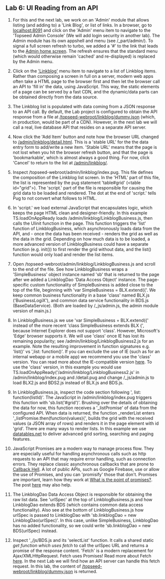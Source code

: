 ## Lab 6: UI Reading from an API

1. For this and the next lab, we work on an 'Admin' module that allows listing (and adding to) a 'Link Blog', or list of links. In a browser, go to <a href='http://localhost:8091' target='_blank'>localhost:8091</a> and click on the 'Admin' menu item to navigate to the 'Topseed Admin Console' (We will add login security in another lab). The Admin module has its own appshell and menu (see /_part/admin/). To signal a full screen refresh to turbo, we added a '#' to the link that leads to the <a href='http://localhost:8091/admin/home/#' target='_blank'>Admin home screen</a>. The refresh ensures that the standard menu (which would otherwise remain 'cached' and re-displayed) is replaced by the Admin menu. 

2. Click on the <a href='http://localhost:8091/admin/linkblog/' target='_blank'>'Linkblog'</a> menu item to navigate to a list of Linkblog items. Rather than composing a screen in full on a server, modern web apps often take a HTML page to the browser first and then let the browser call an API to 'fill in' the data, using JavaScript. This way, the static elements of a page can be served by a fast CDN, and the dynamic/data parts can be obtained directly from the data source. 

3. The Linkblog list is populated with data coming from a JSON response to an API call. By default, the Lab project is configured to obtain the API response from a file at <a href='http://localhost:8091/linkblog/dummy.json' target='_blank'>/topseed-webroot/linkblog/dummy.json</a> (which, in production, would be part of a CDN). However, in the next lab we will call a real, live database API that resides on a separate API server. 

4. Now click the 'Add Item' button and note how the browser URL changed to <a href='http://localhost:8091/admin/linkblog/detail.html' target='_blank'>/admin/linkblog/detail.html</a>. This is a 'stable URL' for the the data entry form to add/write a new item. 'Stable URL' means that the page is not lost when you hit the browser refresh button, and that the page is 'bookmarkable', which is almost always a good thing. For now, click 'Cancel' to return to the list at <a href='http://localhost:8091/admin/linkblog/' target='_blank'>/admin/linkblog/</a>.

5. Inspect /topseed-webroot/admin/linkblog/index.pug. This file defines the composition of the Linkblog list screen. In the 'HTML' part of this file, the list is represented by the pug statement 'table#grid' (&lt;table id="grid"&gt;). The 'script.' part of the file is responsible for causing the grid data to be loaded and rendered. The dot at the end of 'script.' tells Pug to not convert what follows to HTML. 

6. In 'script.' we load external JavaScript that encapsulates logic, which keeps the page HTML clean and designer-friendly. In this example TS.loadOnAppReady loads /admin/linkblog/LinkblogBusiness.js, then calls the UIinit function in the page. This function triggers the 'list' function of LinkblogBusiness, which asynchronously loads data from the API, and - once the data has been received - renders the grid as well as the data in the grid. Depending on how much data is to be loaded, a more advanced version of LinkblogBusiness could have a separate function (e.g. init()) to first render the grid without data, and the list() function would only load and render the list items.

7. Open /topseed-webroot/admin/linkblog/LinkblogBusiness.js and scroll to the end of the file. See how LinkblogBusiness wraps a 'SimpleBusiness' object instance named 'sb' that is returned to the page after we added a LinkblogDao 'Data Access Object' instance. The page-specific custom functionality of SimpleBusiness is added close to the top of the file, beginning with 'var SimpleBusiness = BLX.extend({'. We keep common business functionality in a base 'class' named BLX.js ('BusinessLogiX'), and common data service functionality in BDS.js (BaseDataService). (Both are loaded by /_js/admin.js, the admin module version of main.js.) 

8. In LinkblogBusiness.js we use 'var SimpleBusiness = BLX.extend({' instead of the more recent 'class SimpleBusiness extends BLX {', because Internet Explorer does not support 'class'. However, Microsoft's 'Edge' browser supports it. We will use 'class' once IE has lost its remaining popularity; see /admin/linkblog/LinkblogBusiness2.js for an example. Note the resulting improvement in function signatures e.g. 'list()' vs ',list: function()'. If you can exclude the use of IE (such as for an internal webapp or a mobile app) we recommend you use the 'class' version. You can read more about the IE-compatible version <a href='http://johnresig.com/blog/simple-javascript-inheritance' target='_blank'>here</a>. To use the 'class' version, in this example you would use TS.loadOnAppReady('/admin/linkblog/LinkblogBusiness2.js' in /admin/linkblog/index.pug and /detail.pug and change /_js/admin.js to load BLX2.js and BDS2.js instead of BLX.js and BDS.js.

9. In LinkblogBusiness.js, inspect the code section following ', list: function(listId)'. The JavaScript in /admin/linkblog/index.pug triggers this function with 'sb.list('#grid')'. Brushing over the details of obtaining the data for now, this function receives a '_listPromise' of data from the configured API. When data is returned, the function _renderList enters '_listPromise.then(function(values){', builds the grid with the received values (a JSON array of rows) and renders it in the page element with id 'grid'. There are many ways to render lists. In this example we use <a href='https://dataTables.net/' target='_blank'>datatables.net</a> to deliver advanced grid sorting, searching and paging features. 

10. JavaScript Promises are a modern way to manage process flow. They are especially useful for handling asynchronous calls such as http requests to an API that may require error handling, such as connection errors. They replace classic asynchronous callbacks that are prone to <a href='http://callbackhell.com/' target='_blank'>Callback Hell</a>.  A lot of public APIs, such as Google Firebase, use or allow the use of Promises, and you can 'promisify' those that don't. Promises are important, learn how they work at <a href='http://www.telerik.com/blogs/what-is-the-point-of-promises' target='_blank'>What is the point of promises?</a>. The post <a href='https://stackoverflow.com/questions/22539815/arent-promises-just-callbacks' target='_blank'>here</a> may also help.

11. The LinkblogDao Data Access Object is responsible for obtaining the raw list data. See 'urlSpec' at the top of LinkblogBusiness.js and how LinkblogDao extends BDS (which contains common data access functionality). Also see at the bottom of LinkblogBusiness.js how urlSpec is passed to LinkblogDao with 'sb.linkblogDao = new LinkblogDao(urlSpec)'. In this case, unlike SimpleBusiness, LinkblogDao has no added functionality, so we could write 'sb.linkblogDao = new BDS(urlSpec) instead.

12. Inspect '_/js/BDS.js and its 'selectList' function. It calls a shared static _get function which uses fetch_ to call the urlSpec URL and returns a promise of the response content. 'Fetch' is a modern replacement for Ajax/XMLHttpRequest. Fetch uses Promises! Read more about Fetch <a href='https://davidwalsh.name/fetch' target='_blank'>here</a>. In the next Lab we will find how an API server can handle this fetch request. In this lab, the content of <a href='http://localhost:8091/linkblog/dummy.json' target='_blank'>/topseed-webroot/linkblog/dummy.json</a> is returned.

